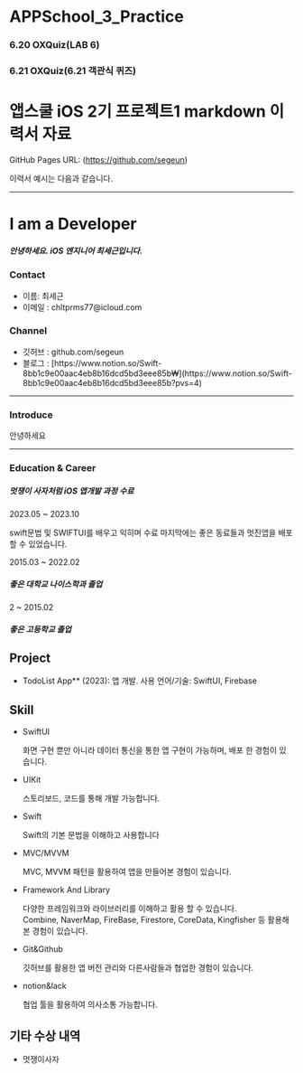 # APPSchool_3_Practice

### 6.20 OXQuiz(LAB 6)
### 6.21 OXQuiz(6.21 객관식 퀴즈)



# 앱스쿨 iOS 2기 프로젝트1 markdown 이력서 자료

GitHub Pages URL: (https://github.com/segeun)

이력서 예시는 다음과 같습니다.

---

<h1> I am a Developer </h1>

<h5>안녕하세요. iOS 엔지니어 최세근입니다.</h5>

<h3>Contact</h3> 
<ul>
  <li>
    이름: 최세근
  </li>
  <li>
    이메일 : chltprms77@icloud.com
  </li>
</ul>


<h3>Channel</h3> 
<ul>
  <li>깃허브 : github.com/segeun
  </li>
  <li>블로그 : [https://www.notion.so/Swift-8bb1c9e00aac4eb8b16dcd5bd3eee85b₩](https://www.notion.so/Swift-8bb1c9e00aac4eb8b16dcd5bd3eee85b?pvs=4)
  </li>
</ul>

---

<h3>Introduce</h3>
<p>
  안녕하세요
</p>

---

<h3>Education &  Career</h3> 

<h5>멋쟁이 사자처럼  iOS 앱개발 과정 수료</h5>
<p>2023.05 ~ 2023.10</p>
<p>swift문법 및 SWIFTUI를 배우고 익히며 수료 마지막에는 좋은 동료들과 멋진앱을 배포할 수 있었습니다. </p>

<p>2015.03 ~ 2022.02</p>
<h5>좋은 대학교 나이스학과 졸업</h5>

<p>2 ~ 2015.02 </p>
<h5>좋은 고등학교 졸업</h5>


<h2>Project</h2> 
<ul>
  <li>
    TodoList App** (2023): 앱 개발. 사용 언어/기술: SwiftUI, Firebase
  </li>
</ul>


<h2>Skill</h2> 
<ul>
  <li>SwiftUI</li>
  <p>화면 구현 뿐만 아니라 데이터 통신을 통한 앱 구현이 가능하며, 배포 한 경험이 있습니다. 
 </p>
  <li>UIKit</li>
  <p>스토리보드, 코드를 통해 개발 가능합니다.</p>
  <li>Swift</li>
  <p>Swift의 기본 문법을 이해하고 사용합니다</p>
  <li>MVC/MVVM</li>
  <p>MVC, MVVM 패턴을 활용하여 앱을 만들어본 경험이 있습니다.</p>
  <li>Framework And Library</li>
  <p>다양한 프레임워크와 라이브러리를 이해하고 활용 할 수 있습니다.<br>Combine, NaverMap, FireBase, Firestore, CoreData, Kingfisher 등 활용해본 경험이 있습니다.</p>
  <li>Git&Github</li>
  <p>깃허브를 활용한 앱 버전 관리와 다른사람들과 협업한 경험이 있습니다.</p>
  <li>notion&lack</li>
  <p>협업 툴을 활용하여 의사소통 가능합니다.</p>
</ul>


<h2>기타 수상 내역</h2> 
<ul>
  <li>
    멋쟁이사자
  </li>
</ul>
